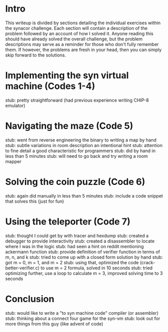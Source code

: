

Intro
=====
This writeup is divided by sections detailing the individual exercises 
within the synacor challenge. Each section will contain a description of the
problem followed by an account of how I solved it. Anyone reading this 
should have already solved the overall challenge, but the problem 
descriptions may serve as a reminder for those who don't fully remember 
them. If however, the problems are fresh in your head, then you can simply 
skip forward to the solutions.


Implementing the syn virtual machine (Codes 1-4)
================================================
stub: pretty straightforward (had previous experience writing CHIP-8 emulator)


Navigating the maze (Code 5)
============================
stub: went from reverse engineering the binary to writing a map by hand
stub: subtle variations in room description an intentional hint
stub: attention to fine detail a good characteristic for programmers
stub: did by hand in less than 5 minutes
stub: will need to go back and try writing a room mapper


Solving the coin puzzle (Code 6)
================================
stub: again did manually in less than 5 minutes
stub: include a code snippet that solves this (just for fun)


Using the teleporter (Code 7)
=============================
stub: thought I could get by with tracer and hexdump
stub: created a debugger to provide interactivity
stub: created a disassembler to locate where I was in the logic
stub: had seen a hint on reddit mentioning ackermann function
stub: provide definition of verifier function in terms of m, n, and k
stub: tried to come up with a closed form solution by hand
stub: got m = 0, m = 1, and m = 2
stub: using that, optimized the code (crack-better-verifier.c) to use m = 2
      formula, solved in 10 seconds
stub: tried optimizing further, use a loop to calculate m = 3, improved
      solving time to 3 seconds


Conclusion
==========
stub: would like to write a "to syn machine code" compiler (or assembler)
stub: thinking about a connect four game for the syn-vm
stub: look out for more things from this guy (like advent of code)


